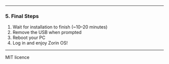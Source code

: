 

---
### 5. Final Steps

1. Wait for installation to finish (~10–20 minutes)
2. Remove the USB when prompted
3. Reboot your PC
4. Log in and enjoy Zorin OS!

---
MIT licence
